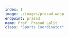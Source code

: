```yaml
---
index: 1
image: ./images/prasad.webp
endpoint: prasad
name: Prof. Prasad Lalit
class: "Sports Coordinator"
---
```

